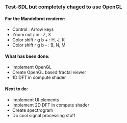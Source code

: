 ### Test-SDL but completely chaged to use OpenGL

#### For the Mandelbrot renderer:
  - Control             : Arrow keys
  - Zoom out / in       : Z, X
  - Color shift r g b + : H, J, K
  - Color shift r g b - : B, N, M
  
#### What has been done:
  - Implement OpenGL
  - Create OpenGL based fractal viewer
  - 1D DFT in compute shader
  
#### Next to do:
  - Implement UI elements
  - Implement 2D DFT in compute shader
  - Create spectrogram
  - Do cool signal processing stuff
